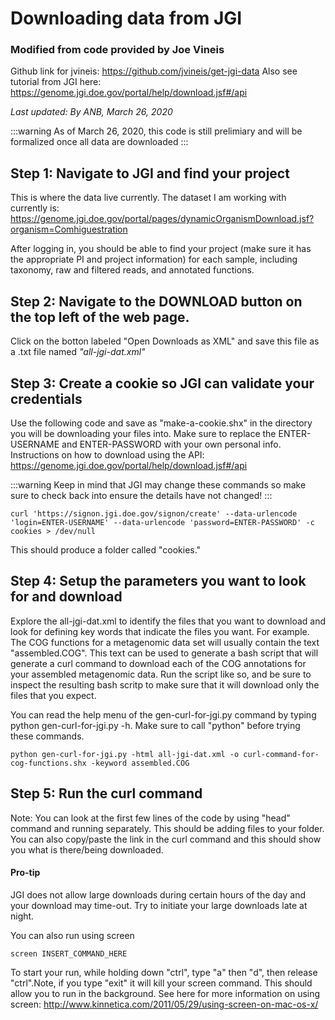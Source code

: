 # Downloading data from JGI
### Modified from code provided by Joe Vineis
Github link for jvineis: https://github.com/jvineis/get-jgi-data
Also see tutorial from JGI here: https://genome.jgi.doe.gov/portal/help/download.jsf#/api

_Last updated: By ANB, March 26, 2020_

:::warning
As of March 26, 2020, this code is still prelimiary and will be formalized once all data are downloaded
:::

## Step 1: Navigate to JGI and find your project
This is where the data live currently. The dataset I am working with currently is:
https://genome.jgi.doe.gov/portal/pages/dynamicOrganismDownload.jsf?organism=Comhiguestration

After logging in, you should be able to find your project (make sure it has the appropriate PI and project information) for each sample, including taxonomy, raw and filtered reads, and annotated functions. 

## Step 2: Navigate to the DOWNLOAD button on the top left of the web page. 
Click on the botton labeled "Open Downloads as XML" and save this file as a .txt file named _"all-jgi-dat.xml"_

## Step 3: Create a cookie so JGI can validate your credentials 
Use the following code and save as "make-a-cookie.shx" in the directory you will be downloading your files into. Make sure to replace the ENTER-USERNAME and ENTER-PASSWORD with your own personal info. Instructions on how to download using the API: https://genome.jgi.doe.gov/portal/help/download.jsf#/api

:::warning
Keep in mind that JGI may change these commands so make sure to check back into ensure the details have not changed!
:::

```
curl 'https://signon.jgi.doe.gov/signon/create' --data-urlencode 'login=ENTER-USERNAME' --data-urlencode 'password=ENTER-PASSWORD' -c cookies > /dev/null
```
This should produce a folder called "cookies." 

## Step 4: Setup the parameters you want to look for and download 
Explore the all-jgi-dat.xml to identify the files that you want to download and look for defining key words that indicate the files you want. For example. The COG functions for a metagenomic data set will usually contain the text "assembled.COG". This text can be used to generate a bash script that will generate a curl command to download each of the COG annotations for your assembled metagenomic data. Run the script like so, and be sure to inspect the resulting bash scritp to make sure that it will download only the files that you expect. 

You can read the help menu of the gen-curl-for-jgi.py command by typing python gen-curl-for-jgi.py -h. Make sure to call "python" before trying these commands.

```
python gen-curl-for-jgi.py -html all-jgi-dat.xml -o curl-command-for-cog-functions.shx -keyword assembled.COG
```

## Step 5: Run the curl command
Note: You can look at the first few lines of the code by using "head" command and running separately. This should be adding files to your folder. You can also copy/paste the link in the curl command and this should show you what is there/being downloaded. 

#### Pro-tip
JGI does not allow large downloads during certain hours of the day and your download may time-out. Try to initiate your large downloads late at night. 

You can also run using screen

```
screen INSERT_COMMAND_HERE
```
To start your run, while holding down "ctrl", type "a" then "d", then release "ctrl".Note, if you type "exit" it will kill your screen command. This should allow you to run in the background. See here for more information on using screen: http://www.kinnetica.com/2011/05/29/using-screen-on-mac-os-x/
